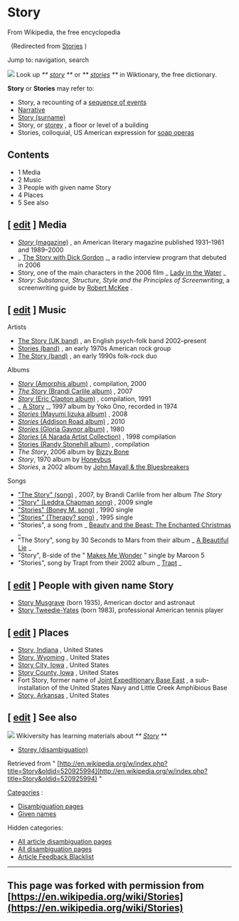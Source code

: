 

# Story

From Wikipedia, the free encyclopedia

  (Redirected from [Stories](https://en.wikipedia.org/w/index.php?title=Stories&redirect=no "Stories") )

Jump to: navigation, search

  ![](//upload.wikimedia.org/wikipedia/commons/thumb/f/f8/Wiktionary-logo-en.svg/37px-Wiktionary-logo-en.svg.png) Look up _** [story](//en.wiktionary.org/wiki/story "wiktionary:story") **_ or _** [stories](//en.wiktionary.org/wiki/stories "wiktionary:stories") **_ in Wiktionary, the free dictionary.

**Story** or **Stories** may refer to:

- Story, a recounting of a [sequence of events](https://en.wikipedia.org/wiki/Sequence_of_events "Sequence of events")
- [Narrative](https://en.wikipedia.org/wiki/Narrative "Narrative")
- [Story (surname)](https://en.wikipedia.org/wiki/Story_(surname) "Story (surname)")
- Story, or [storey](https://en.wikipedia.org/wiki/Storey "Storey") , a floor or level of a building
- Stories, colloquial, US American expression for [soap operas](https://en.wikipedia.org/wiki/Soap_opera "Soap opera")

    

## Contents

- 1 Media
- 2 Music
- 3 People with given name Story
- 4 Places
- 5 See also

## [ [edit](https://en.wikipedia.org/w/index.php?title=Story&action=edit&section=1 "Edit section: Media") ] Media

- [_Story_ (magazine)](https://en.wikipedia.org/wiki/Story_(magazine) "Story (magazine)") , an American literary magazine published 1931–1961 and 1989–2000
- _ [The Story with Dick Gordon](https://en.wikipedia.org/wiki/The_Story_with_Dick_Gordon "The Story with Dick Gordon") _, a radio interview program that debuted in 2006
- Story, one of the main characters in the 2006 film _ [Lady in the Water](https://en.wikipedia.org/wiki/Lady_in_the_Water "Lady in the Water") _
- _Story: Substance, Structure, Style and the Principles of Screenwriting_, a screenwriting guide by [Robert McKee](https://en.wikipedia.org/wiki/Robert_McKee "Robert McKee") .

## [ [edit](https://en.wikipedia.org/w/index.php?title=Story&action=edit&section=2 "Edit section: Music") ] Music
Artists
- [The Story (UK band)](https://en.wikipedia.org/wiki/The_Story_(UK_band) "The Story (UK band)") , an English psych-folk band 2002–present
- [Stories (band)](https://en.wikipedia.org/wiki/Stories_(band) "Stories (band)") , an early 1970s American rock group
- [The Story (band)](https://en.wikipedia.org/wiki/The_Story_(band) "The Story (band)") , an early 1990s folk-rock duo

Albums
- [_Story_ (Amorphis album)](https://en.wikipedia.org/wiki/Story_(Amorphis_album) "Story (Amorphis album)") , compilation, 2000
- [_The Story_ (Brandi Carlile album)](https://en.wikipedia.org/wiki/The_Story_(Brandi_Carlile_album) "The Story (Brandi Carlile album)") , 2007
- [_Story_ (Eric Clapton album)](https://en.wikipedia.org/wiki/Story_(Eric_Clapton_album) "Story (Eric Clapton album)") , compilation, 1991
- _ [A Story](https://en.wikipedia.org/wiki/A_Story "A Story") _, 1997 album by Yoko Ono, recorded in 1974
- [_Stories_ (Mayumi Iizuka album)](https://en.wikipedia.org/wiki/Stories_(Mayumi_Iizuka_album) "Stories (Mayumi Iizuka album)") , 2008
- [_Stories_ (Addison Road album)](https://en.wikipedia.org/wiki/Stories_(Addison_Road_album) "Stories (Addison Road album)") , 2010
- [_Stories_ (Gloria Gaynor album)](https://en.wikipedia.org/wiki/Stories_(Gloria_Gaynor_album) "Stories (Gloria Gaynor album)") , 1980
- [_Stories_ (A Narada Artist Collection)](https://en.wikipedia.org/wiki/Stories_(A_Narada_Artist_Collection) "Stories (A Narada Artist Collection)") , 1998 compilation
- [Stories (Randy Stonehill album)](https://en.wikipedia.org/wiki/Stories_(Randy_Stonehill_album) "Stories (Randy Stonehill album)") , compilation
- _The Story_, 2006 album by [Bizzy Bone](https://en.wikipedia.org/wiki/Bizzy_Bone "Bizzy Bone")
- _Story_, 1970 album by [Honeybus](https://en.wikipedia.org/wiki/Honeybus "Honeybus")
- _Stories_, a 2002 album by [John Mayall & the Bluesbreakers](https://en.wikipedia.org/wiki/John_Mayall_%26_the_Bluesbreakers "John Mayall & the Bluesbreakers")

Songs
- ["The Story" (song)](https://en.wikipedia.org/wiki/The_Story_(song) "The Story (song)") , 2007, by Brandi Carlile from her album _The Story_
- ["Story" (Leddra Chapman song)](https://en.wikipedia.org/wiki/Story_(Leddra_Chapman_song) "Story (Leddra Chapman song)") , 2009 single
- ["Stories" (Boney M. song)](https://en.wikipedia.org/wiki/Stories_(Boney_M._song) "Stories (Boney M. song)") , 1990 single
- ["Stories" (Therapy? song)](https://en.wikipedia.org/wiki/Stories_(Therapy%3F_song) "Stories (Therapy? song)") , 1995 single
- "Stories", a song from _ [Beauty and the Beast: The Enchanted Christmas](https://en.wikipedia.org/wiki/Beauty_and_the_Beast:_The_Enchanted_Christmas "Beauty and the Beast: The Enchanted Christmas") _
- "The Story", song by 30 Seconds to Mars from their album _ [A Beautiful Lie](https://en.wikipedia.org/wiki/A_Beautiful_Lie "A Beautiful Lie") _
- "Story", B-side of the " [Makes Me Wonder](https://en.wikipedia.org/wiki/Makes_Me_Wonder "Makes Me Wonder") " single by Maroon 5
- "Stories", song by Trapt from their 2002 album _ [Trapt](https://en.wikipedia.org/wiki/Trapt_(album) "Trapt (album)") _

## [ [edit](https://en.wikipedia.org/w/index.php?title=Story&action=edit&section=3 "Edit section: People with given name Story") ] People with given name Story

- [Story Musgrave](https://en.wikipedia.org/wiki/Story_Musgrave "Story Musgrave") (born 1935), American doctor and astronaut
- [Story Tweedie-Yates](https://en.wikipedia.org/wiki/Story_Tweedie-Yates "Story Tweedie-Yates") (born 1983), professional American tennis player

## [ [edit](https://en.wikipedia.org/w/index.php?title=Story&action=edit&section=4 "Edit section: Places") ] Places

- [Story, Indiana](https://en.wikipedia.org/wiki/Story,_Indiana "Story, Indiana") , United States
- [Story, Wyoming](https://en.wikipedia.org/wiki/Story,_Wyoming "Story, Wyoming") , United States
- [Story City, Iowa](https://en.wikipedia.org/wiki/Story_City,_Iowa "Story City, Iowa") , United States
- [Story County, Iowa](https://en.wikipedia.org/wiki/Story_County,_Iowa "Story County, Iowa") , United States
- Fort Story, former name of [Joint Expeditionary Base East](https://en.wikipedia.org/wiki/Joint_Expeditionary_Base_East "Joint Expeditionary Base East") , a sub-installation of the United States Navy and Little Creek Amphibious Base
- [Story, Arkansas](https://en.wikipedia.org/wiki/Story,_Arkansas "Story, Arkansas") , United States

## [ [edit](https://en.wikipedia.org/w/index.php?title=Story&action=edit&section=5 "Edit section: See also") ] See also
  ![](//upload.wikimedia.org/wikipedia/commons/thumb/9/91/Wikiversity-logo.svg/40px-Wikiversity-logo.svg.png) Wikiversity has learning materials about _** [Story](//en.wikiversity.org/wiki/Special:Search/Story "v:Special:Search/Story") **_
- [Storey (disambiguation)](https://en.wikipedia.org/wiki/Storey_(disambiguation) "Storey (disambiguation)")

Retrieved from " [http://en.wikipedia.org/w/index.php?title=Story&oldid=520925994](http://en.wikipedia.org/w/index.php?title=Story&oldid=520925994) "

  [Categories](https://en.wikipedia.org/wiki/Special:Categories "Special:Categories") :
- [Disambiguation pages](https://en.wikipedia.org/wiki/Category:Disambiguation_pages "Category:Disambiguation pages")
- [Given names](https://en.wikipedia.org/wiki/Category:Given_names "Category:Given names")

Hidden categories:
- [All article disambiguation pages](https://en.wikipedia.org/wiki/Category:All_article_disambiguation_pages "Category:All article disambiguation pages")
- [All disambiguation pages](https://en.wikipedia.org/wiki/Category:All_disambiguation_pages "Category:All disambiguation pages")
- [Article Feedback Blacklist](https://en.wikipedia.org/wiki/Category:Article_Feedback_Blacklist "Category:Article Feedback Blacklist")

----------
This page was forked with permission from [https://en.wikipedia.org/wiki/Stories](https://en.wikipedia.org/wiki/Stories)
----------
